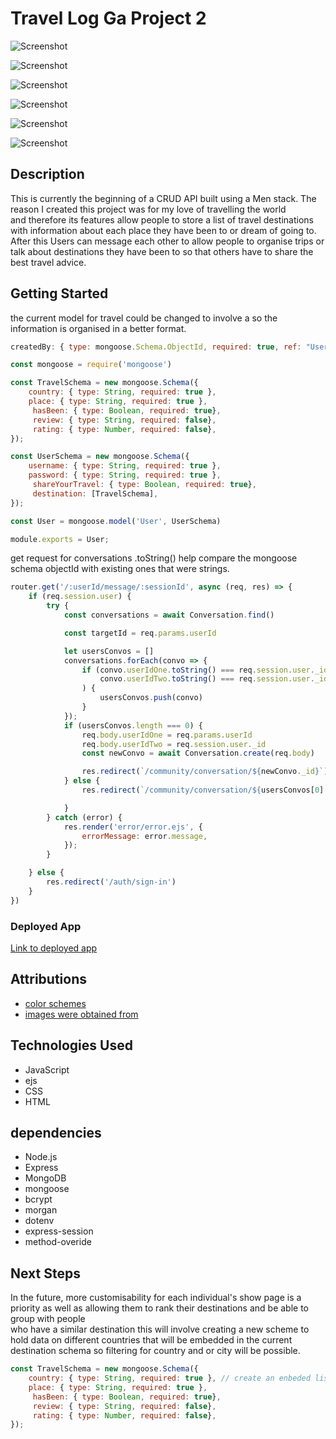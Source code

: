 # Travel Log Ga Project 2

![Screenshot](public/images/home.png)

![Screenshot](public/images/chatbox.png)

![Screenshot](public/images/edit.png)

![Screenshot](public/images/sign-in.png)

![Screenshot](public/images/sign-up.png)

![Screenshot](public/images/show.png)

## Description
This is currently the beginning of a CRUD API built using a Men stack. The reason I created this project was for my love of travelling the world <br>and therefore its features allow people to store a list of travel destinations with information about each place they have been to or dream of going to.<br>  After this Users can message each other to allow people to organise trips or talk about destinations they have been to so that others have to share the best travel advice. 


## Getting Started

the current model for travel could be changed to involve a 
so the information is organised in a better format.  
```js 
createdBy: { type: mongoose.Schema.ObjectId, required: true, ref: "User" },
```

```js 
const mongoose = require('mongoose')

const TravelSchema = new mongoose.Schema({ 
    country: { type: String, required: true },
    place: { type: String, required: true },
     hasBeen: { type: Boolean, required: true},
     review: { type: String, required: false},
     rating: { type: Number, required: false},
});

const UserSchema = new mongoose.Schema({
    username: { type: String, required: true },
    password: { type: String, required: true },
     shareYourTravel: { type: Boolean, required: true},
     destination: [TravelSchema],
}); 

const User = mongoose.model('User', UserSchema)

module.exports = User;

```

get request for conversations .toString() help compare the mongoose schema objectId with existing ones that were strings. 
```js
router.get('/:userId/message/:sessionId', async (req, res) => {
    if (req.session.user) {
        try {
            const conversations = await Conversation.find()

            const targetId = req.params.userId

            let usersConvos = []
            conversations.forEach(convo => {
                if (convo.userIdOne.toString() === req.session.user._id && convo.userIdTwo.toString() === targetId ||
                    convo.userIdTwo.toString() === req.session.user._id && convo.userIdOne.toString() === targetId
                ) {
                    usersConvos.push(convo)
                }
            });
            if (usersConvos.length === 0) {
                req.body.userIdOne = req.params.userId
                req.body.userIdTwo = req.session.user._id
                const newConvo = await Conversation.create(req.body)

                res.redirect(`/community/conversation/${newConvo._id}`)
            } else {
                res.redirect(`/community/conversation/${usersConvos[0]._id}`)

            }
        } catch (error) {
            res.render('error/error.ejs', {
                errorMessage: error.message,
            });
        }

    } else {
        res.redirect('/auth/sign-in')
    }
})
```

### Deployed App

[Link to deployed app]()



## Attributions


- [color schemes ](https://color.adobe.com/create/color-wheel)
- [images were obtained from](https://unsplash.com/)

## Technologies Used

- JavaScript
- ejs
- CSS
- HTML

dependencies 
---
- Node.js
- Express
- MongoDB
- mongoose
- bcrypt
- morgan
- dotenv
- express-session
- method-overide 

## Next Steps
In the future, more customisability for each individual's show page is a priority as well as allowing them to rank their destinations and be able to group with people<br>
who have a similar destination this will involve creating a new scheme to hold data on different countries that will be embedded in the current destination schema so filtering for country and or city will be possible.

``` js
const TravelSchema = new mongoose.Schema({ 
    country: { type: String, required: true }, // create an enbeded list that users can pick from
    place: { type: String, required: true },
     hasBeen: { type: Boolean, required: true},
     review: { type: String, required: false},
     rating: { type: Number, required: false},
}); 
```